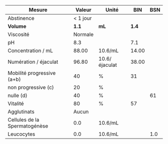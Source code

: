 |            Mesure           | Valeur |    Unité    |  BIN  |BSN|
|-----------------------------|--------|-------------|-------|---|
|          Abstinence         |< 1 jour|             |       |   |
|          **Volume**         | **1.1**|    **mL**   |**1.4**|   |
|          Viscosité          | Normale|             |       |   |
|              pH             |   8.3  |             |  7.1  |   |
|      Concentration / mL     |  88.00 |   10.6/mL   | 14.00 |   |
|    Numération / éjaculat    |  96.80 |10.6/éjaculat| 38.00 |   |
|  Mobilité progressive (a+b) |   40   |      %      |   31  |   |
|     non progressive (c)     |   20   |      %      |       |   |
|          nulle (d)          |   40   |      %      |       | 61|
|           Vitalité          |   80   |      %      |   57  |   |
|         Agglutinats         |  Aucun |             |       |   |
|Cellules de la Spermatogénèse|   0.0  |   10.6/mL   |       |   |
|          Leucocytes         |   0.0  |   10.6/mL   |       |1.0|